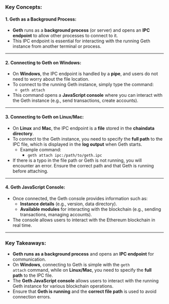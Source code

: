 ### **Key Concepts:**

#### **1\. Geth as a Background Process:**

-   **Geth** runs as a **background process** (or server) and opens an **IPC endpoint** to allow other processes to connect to it.
-   This IPC endpoint is essential for interacting with the running Geth instance from another terminal or process.

* * * *

#### **2\. Connecting to Geth on Windows:**

-   On **Windows**, the IPC endpoint is handled by a **pipe**, and users do not need to worry about the file location.
-   To connect to the running Geth instance, simply type the command:
    -   `geth attach`
-   This command opens a **JavaScript console** where you can interact with the Geth instance (e.g., send transactions, create accounts).

* * * *

#### **3\. Connecting to Geth on Linux/Mac:**

-   On **Linux** and **Mac**, the IPC endpoint is a **file** stored in the **chaindata directory**.
-   To connect to the Geth instance, you need to specify the **full path** to the IPC file, which is displayed in the **log output** when Geth starts.
    -   Example command:
        -   `geth attach ipc:/path/to/geth.ipc`
-   If there is a typo in the file path or Geth is not running, you will encounter an error. Ensure the correct path and that Geth is running before attaching.

* * * *

#### **4\. Geth JavaScript Console:**

-   Once connected, the Geth console provides information such as:
    -   **Instance details** (e.g., version, data directory).
    -   **Available modules** for interacting with the blockchain (e.g., sending transactions, managing accounts).
-   The console allows users to interact with the Ethereum blockchain in real time.

* * * *

### **Key Takeaways:**

-   **Geth runs as a background process** and opens an **IPC endpoint** for communication.
-   On **Windows**, connecting to Geth is simple with the `geth attach` command, while on **Linux/Mac**, you need to specify the **full path** to the IPC file.
-   The **Geth JavaScript console** allows users to interact with the running Geth instance for various blockchain operations.
-   Ensure that **Geth is running** and the **correct file path** is used to avoid connection errors.